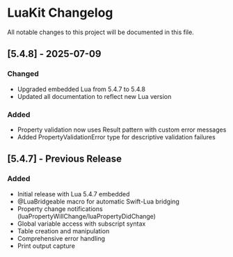 # LuaKit Changelog

All notable changes to this project will be documented in this file.

## [5.4.8] - 2025-07-09

### Changed
- Upgraded embedded Lua from 5.4.7 to 5.4.8
- Updated all documentation to reflect new Lua version

### Added
- Property validation now uses Result pattern with custom error messages
- Added PropertyValidationError type for descriptive validation failures

## [5.4.7] - Previous Release

### Added
- Initial release with Lua 5.4.7 embedded
- @LuaBridgeable macro for automatic Swift-Lua bridging
- Property change notifications (luaPropertyWillChange/luaPropertyDidChange)
- Global variable access with subscript syntax
- Table creation and manipulation
- Comprehensive error handling
- Print output capture